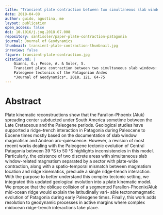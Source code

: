 ```yaml
---
title: "Transient plate contraction between two simultaneous slab windows: Insights from Paleogene tectonics of the Patagonian Andes"
date: 2018-04-08
author: guido, agustina, me
layout: publication
open_access: false
doi: 10.1016/j.jog.2018.07.008
repository: santisoler/paper-plate-contraction-patagonia
journal: Journal of Geodynamics
thumbnail: transient-plate-contraction-thumbnail.jpg
inreview: false
figure: transient-plate-contraction.jpg
citation.md: |
    Gianni, G.; Pesce, A. & Soler, S.
    Transient plate contraction between two simultaneous slab windows: Insights from
    Paleogene tectonics of the Patagonian Andes
    *Journal of Geodynamics*, 2018, 121, 64-75
---
```

# Abstract

Plate kinematic reconstructions show that the Farallon-Phoenix (Aluk) spreading
center subducted under South America sometime between the Late Cretaceous and
the Paleogene periods. Geological studies have supported a ridge-trench
interaction in Patagonia during Paleocene to Eocene times mostly based on the
documentation of slab window magmatism and Andean arc-quiescence.  However, a
revision of most recent works dealing with the Paleogene tectonic evolution of
Central Patagonia between 39 °S to 50 °S highlights inconsistencies in this
model. Particularly, the existence of two discrete areas with simultaneous slab
window-related magmatism separated by a sector with plate-wide contraction,
along with a spatio-temporal mismatch between magmatism location and ridge
kinematics, preclude a single ridge-trench interaction. With the purpose to
better understand this complex tectonic setting, we integrated this updated
geological evolution into a plate kinematic model. We propose that the oblique
collision of a segmented Farallon-Phoenix/Aluk mid-ocean ridge would explain
the latitudinally vari- able tectonomagmatic evolution of Patagonia during
early Paleogene times.  Finally, this work adds resolution to geodynamic
processes in active margins where complex midocean ridge-trench interactions
take place.
